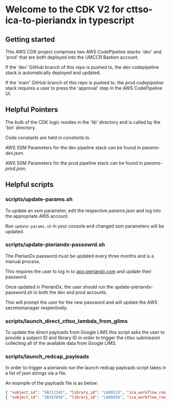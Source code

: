 # Welcome to the CDK V2 for cttso-ica-to-pieriandx in typescript

## Getting started

This AWS CDK project comprises two AWS CodePipeline stacks 'dev' and 'prod' that are both deployed into the UMCCR Bastion account. 

If the 'dev' GitHub branch of this repo is pushed to, the dev codepipeline stack is automatically deployed and updated. 

If the 'main' GitHub branch of this repo is pushed to, the prod codepipeline stack requires a user to press the 'approval' step in the AWS CodePipeline UI. 

## Helpful Pointers

The bulk of the CDK logic resides in the 'lib' directory and is called by the 'bin' directory. 

Code constants are held in _constants.ts_.

AWS SSM Parameters for the dev pipeline stack can be found in _params-dev.json_.

AWS SSM Parameters for the prod pipeline stack can be found in _params-prod.json_.

## Helpful scripts

### scripts/update-params.sh

To update an ssm parameter, edit the respective _params.json_ and log into the appropriate AWS account. 

Run `update-params.sh` in your console and changed ssm parameters will be updated.

### scripts/update-pieriandx-passowrd.sh

The PierianDx password must be updated every three months and is a manual process. 

This requires the user to log in to [app.pieriandx.com](app.pieriandx.com) and update their password. 

Once updated in PierianDx, the user should run the update-pieriandx-password.sh in both the dev and prod accounts.  

This will prompt the user for the new password and will update the AWS secretsmanager respectively.  

### scripts/launch_direct_cttso_lambda_from_glims

To update the direct payloads from Google LIMS this script asks the user to provide a subject ID and library ID
in order to trigger the cttso submission collecting all of the available data from Google LIMS. 

### scripts/launch_redcap_payloads

In order to trigger a pieriandx run the launch redcap payloads script takes in a list of json strings via a file.

An example of the payloads file is as below:

```json lines
{ "subject_id": "SBJ12345", "library_id": "L000123", "ica_workflow_run_id": "wfr.abcdef123456" }
{ "subject_id": "SBJ67890", "library_id": "L000456", "ica_workflow_run_id": "wfr.a1b2c3d4e5f6" }
```


